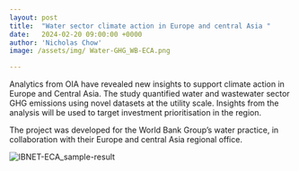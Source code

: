 ```yaml
---
layout: post
title:  "Water sector climate action in Europe and central Asia "
date:   2024-02-20 09:00:00 +0000
author: 'Nicholas Chow'
image: /assets/img/ Water-GHG_WB-ECA.png

---
```


Analytics from OIA have revealed new insights to support climate action in Europe and Central Asia. The study quantified water and wastewater sector GHG emissions using novel datasets at the utility scale. Insights from the analysis will be used to target investment prioritisation in the region. 

The project was developed for the World Bank Group’s water practice, in collaboration with their Europe and central Asia regional office.

<img src="/assets/img/ Water-GHG_WB-ECA.png " alt="IBNET-ECA_sample-result" class ="center">

